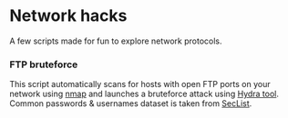 # Network hacks

A few scripts made for fun to explore network protocols.

### FTP bruteforce

This script automatically scans for hosts with open FTP ports on your network 
using [nmap](https://nmap.org/) and launches a bruteforce attack using [Hydra tool](https://github.com/vanhauser-thc/thc-hydra). Common passwords & usernames dataset is taken from [SecList](https://github.com/danielmiessler/SecLists).

